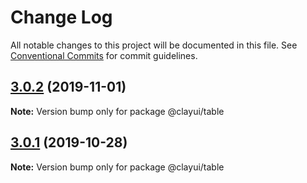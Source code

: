 # Change Log

All notable changes to this project will be documented in this file.
See [Conventional Commits](https://conventionalcommits.org) for commit guidelines.

## [3.0.2](https://github.com/liferay/clay/tree/master/packages/clay-table/compare/@clayui/table@3.0.1...@clayui/table@3.0.2) (2019-11-01)

**Note:** Version bump only for package @clayui/table

## [3.0.1](https://github.com/liferay/clay/tree/master/packages/clay-table/compare/@clayui/table@3.0.0...@clayui/table@3.0.1) (2019-10-28)

**Note:** Version bump only for package @clayui/table
